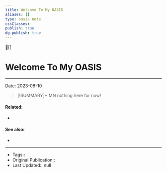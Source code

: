 ```yaml
---
title: Welcome To My OASIS
aliases: []
type: oasis note
cssClasses: 
publish: true
dg-publish: true
---
```


🔺[[

# Welcome To My OASIS
---
Date: 2023-08-10

> [!SUMMARY]+ MN
> nothing here for now!











#### Related:
- 



#### See also:
- 

---
- Tags:: 
- Original Publication:: 
-  Last Updated:: null

